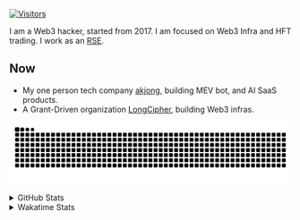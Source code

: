 <!-- markdownlint-disable MD041 MD010 MD033 -->
[![Visitors](https://api.visitorbadge.io/api/daily?path=Akagi201%2FAkagi201&label=Visitors%20Today&countColor=%2337d67a)](https://visitorbadge.io/status?path=Akagi201%2FAkagi201)

I am a Web3 hacker, started from 2017. I am focused on Web3 Infra and HFT trading.
I work as an [RSE](https://us-rse.org/about/what-is-an-rse/).

## Now

* My one person tech company [akjong](https://github.com/akjong), building MEV bot, and AI SaaS products.
* A Grant-Driven organization [LongCipher](https://github.com/longcipher), building Web3 infras.

[![github contribution grid snake animation](https://raw.githubusercontent.com/Akagi201/Akagi201/output/github-contribution-grid-snake.svg#gh-light-mode-only)](https://github.com/Akagi201)

<details>
<summary>GitHub Stats</summary>
  <a href="https://github.com/Akagi201"><img alt="Profile Detail" src="https://raw.githubusercontent.com/Akagi201/Akagi201/master/profile-summary-card-output/dracula/0-profile-details.svg" /></a>
  <a href="https://github.com/Akagi201"><img alt="Github Stats" src="https://raw.githubusercontent.com/Akagi201/Akagi201/master/profile-summary-card-output/dracula/3-stats.svg" /></a>
  <a href="https://github.com/Akagi201"><img alt="Lang By Commits" src="https://raw.githubusercontent.com/Akagi201/Akagi201/master/profile-summary-card-output/dracula/2-most-commit-language.svg" /></a>
</details>

<details>
<summary>Wakatime Stats</summary>
<br>

<!--START_SECTION:waka-->

```txt
From: 18 July 2025 - To: 25 July 2025

Total Time: 59 hrs 4 mins

Other              22 hrs 13 mins  █████████▒░░░░░░░░░░░░░░░   37.63 %
sh                 15 hrs 7 mins   ██████▒░░░░░░░░░░░░░░░░░░   25.60 %
Rust               9 hrs 4 mins    ████░░░░░░░░░░░░░░░░░░░░░   15.36 %
TOML               4 hrs 27 mins   ██░░░░░░░░░░░░░░░░░░░░░░░   07.54 %
Markdown           2 hrs 21 mins   █░░░░░░░░░░░░░░░░░░░░░░░░   03.99 %
SQL                1 hr 45 mins    ▓░░░░░░░░░░░░░░░░░░░░░░░░   02.98 %
HTML               1 hr 6 mins     ▒░░░░░░░░░░░░░░░░░░░░░░░░   01.88 %
TypeScript         44 mins         ▒░░░░░░░░░░░░░░░░░░░░░░░░   01.24 %
SCSS               27 mins         ▒░░░░░░░░░░░░░░░░░░░░░░░░   00.77 %
Solidity           17 mins         ░░░░░░░░░░░░░░░░░░░░░░░░░   00.48 %
```

<!--END_SECTION:waka-->

</details>
